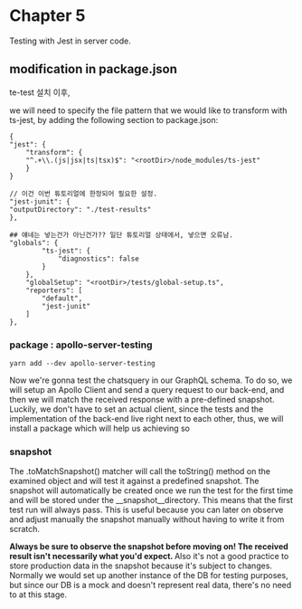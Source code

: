# Chapter 5
Testing with Jest in server code.

## modification in package.json
te-test 설치 이후, 

we will need to specify the file pattern that we would like to transform with ts-jest, by adding the following section to package.json:

    {
    "jest": {
        "transform": {
        "^.+\\.(js|jsx|ts|tsx)$": "<rootDir>/node_modules/ts-jest"
        }
    }

    // 이건 이번 튜토리얼에 한정되어 필요한 설정.
    "jest-junit": {
    "outputDirectory": "./test-results"
    },

    ## 얘네는 넣는건가 아닌건가?? 일단 튜토리얼 상태에서, 넣으면 오류남.
    "globals": {
            "ts-jest": {
                "diagnostics": false
            }
        },
        "globalSetup": "<rootDir>/tests/global-setup.ts",
        "reporters": [
            "default",
            "jest-junit"
        ]
    },
    
### package : apollo-server-testing

    yarn add --dev apollo-server-testing

Now we're gonna test the chatsquery in our GraphQL schema. To do so, we will setup an Apollo Client and send a query request to our back-end, and then we will match the received response with a pre-defined snapshot. Luckily, we don't have to set an actual client, since the tests and the implementation of the back-end live right next to each other, thus, we will install a package which will help us achieving so

### snapshot
The .toMatchSnapshot() matcher will call the toString() method on the examined object and will test it against a predefined snapshot. The snapshot will automatically be created once we run the test for the first time and will be stored under the __snapshot__directory.
This means that the first test run will always pass. This is useful because you can later on observe and adjust manually the snapshot manually without having to write it from scratch.

<b>Always be sure to observe the snapshot before moving on! The received result isn't necessarily what you'd expect. </b> Also it's not a good practice to store production data in the snapshot because it's subject to changes. Normally we would set up another instance of the DB for testing purposes, but since our DB is a mock and doesn't represent real data, there's no need to at this stage.